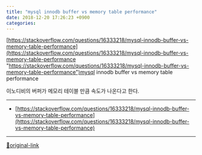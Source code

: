 ```yaml
---
title: "mysql innodb buffer vs memory table performance"
date: 2018-12-20 17:26:23 +0900
categories: 
---
```

  

[https://stackoverflow.com/questions/16333218/mysql-innodb-buffer-vs-memory-table-performance](https://stackoverflow.com/questions/16333218/mysql-innodb-buffer-vs-memory-table-performance "https://stackoverflow.com/questions/16333218/mysql-innodb-buffer-vs-memory-table-performance")mysql innodb buffer vs memory table performance
  

이노디비의 버퍼가 메모리 테이블 만큼 속도가 나온다고 한다.




***
+ [https://stackoverflow.com/questions/16333218/mysql-innodb-buffer-vs-memory-table-performance](https://stackoverflow.com/questions/16333218/mysql-innodb-buffer-vs-memory-table-performance)


***
[🔗original-link](http://www.mins01.com/mh/tech/read/1222)